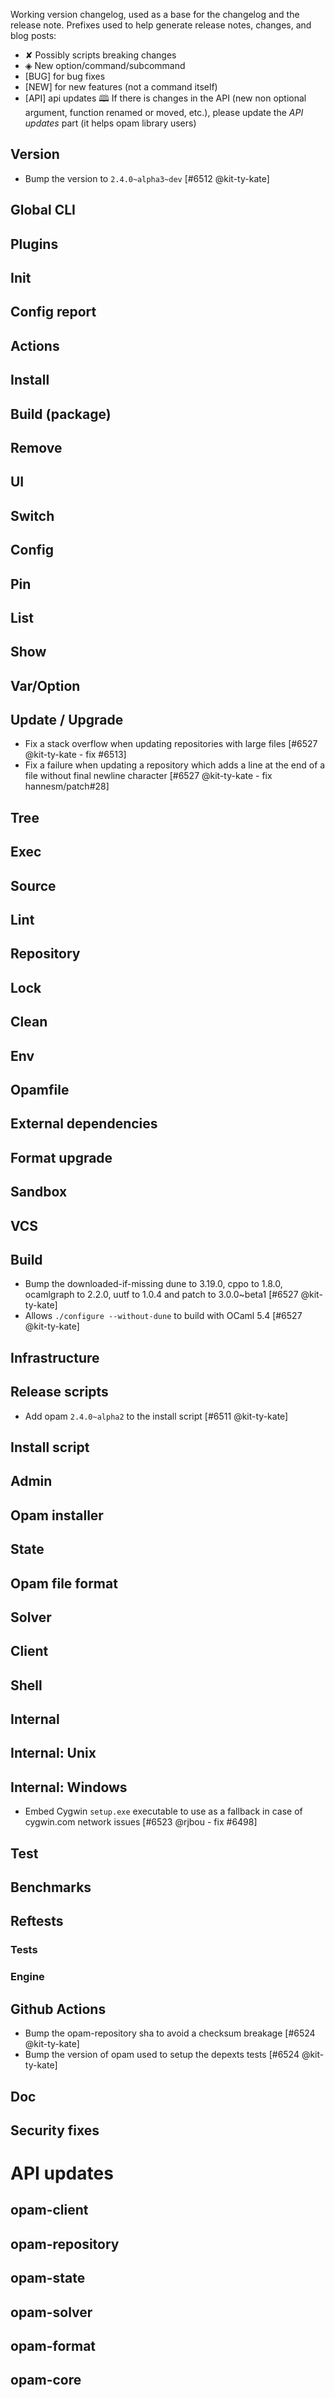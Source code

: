 Working version changelog, used as a base for the changelog and the release
note.
Prefixes used to help generate release notes, changes, and blog posts:
* ✘ Possibly scripts breaking changes
* ◈ New option/command/subcommand
* [BUG] for bug fixes
* [NEW] for new features (not a command itself)
* [API] api updates 🕮
If there is changes in the API (new non optional argument, function renamed or
moved, etc.), please update the _API updates_ part (it helps opam library
users)

## Version
  * Bump the version to `2.4.0~alpha3~dev` [#6512 @kit-ty-kate]

## Global CLI

## Plugins

## Init

## Config report

## Actions

## Install

## Build (package)

## Remove

## UI

## Switch

## Config

## Pin

## List

## Show

## Var/Option

## Update / Upgrade
  * Fix a stack overflow when updating repositories with large files [#6527 @kit-ty-kate - fix #6513]
  * Fix a failure when updating a repository which adds a line at the end of a file without final newline character [#6527 @kit-ty-kate - fix hannesm/patch#28]

## Tree

## Exec

## Source

## Lint

## Repository

## Lock

## Clean

## Env

## Opamfile

## External dependencies

## Format upgrade

## Sandbox

## VCS

## Build
  * Bump the downloaded-if-missing dune to 3.19.0, cppo to 1.8.0, ocamlgraph to 2.2.0, uutf to 1.0.4 and patch to 3.0.0~beta1 [#6527 @kit-ty-kate]
  * Allows `./configure --without-dune` to build with OCaml 5.4 [#6527 @kit-ty-kate]

## Infrastructure

## Release scripts
  * Add opam `2.4.0~alpha2` to the install script [#6511 @kit-ty-kate]

## Install script

## Admin

## Opam installer

## State

## Opam file format

## Solver

## Client

## Shell

## Internal

## Internal: Unix

## Internal: Windows
  * Embed Cygwin `setup.exe` executable to use as a fallback in case of cygwin.com network issues [#6523 @rjbou - fix #6498]

## Test

## Benchmarks

## Reftests
### Tests

### Engine

## Github Actions
  * Bump the opam-repository sha to avoid a checksum breakage [#6524 @kit-ty-kate]
  * Bump the version of opam used to setup the depexts tests [#6524 @kit-ty-kate]

## Doc

## Security fixes

# API updates
## opam-client

## opam-repository

## opam-state

## opam-solver

## opam-format

## opam-core
